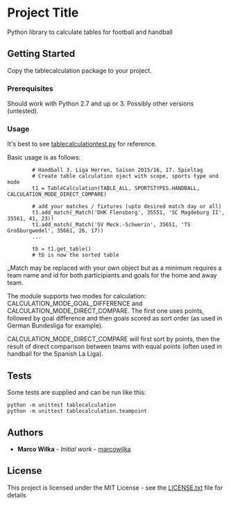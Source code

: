 # Project Title

Python library to calculate tables for football and handball

## Getting Started

Copy the tablecalculation package to your project.

### Prerequisites

Should work with Python 2.7 and up or 3. Possibly other versions (untested).

### Usage

It's best to see [tablecalculationtest.py](tablecalculationtest.py) for reference.

Basic usage is as follows:

```
        # Handball 3. Liga Herren, Saison 2015/16, 17. Spieltag
        # Create table calculation oject with scope, sports type and mode
        t1 = TableCalculation(TABLE_ALL, SPORTSTYPES.HANDBALL, CALCULATION_MODE_DIRECT_COMPARE)

        # add your matches / fixtures (upto desired match day or all)
        t1.add_match(_Match('DHK Flensborg', 35551, 'SC Magdeburg II', 35561, 41, 23))
        t1.add_match(_Match('SV Meck.-Schwerin', 35651, 'TS Großburgwedel', 35661, 26, 17))
        ...

        tb = t1.get_table()
        # tb is now the sorted table
```

 _Match may be replaced with your own object but as a minimum requires a
team name and id for both participiants and goals for the home and away team.

The module supports two modes for calculation: CALCULATION_MODE_GOAL_DIFFERENCE and CALCULATION_MODE_DIRECT_COMPARE.
The first one uses points, followed by goal difference and then goals scored as sort order (as used in German Bundesliga for example).

CALCULATION_MODE_DIRECT_COMPARE will first sort by points, then the result of direct comparison between teams with equal points (often used in handball for the Spanish La Liga).

## Tests

Some tests are supplied and can be run like this:

```
python -m unittest tablecalculation
python -m unittest tablecalculation.teampoint
```

## Authors

* **Marco Wilka** - *Initial work* - [marcowilka](https://github.com/marcowilka)

## License

This project is licensed under the MIT License - see the [LICENSE.txt](LICENSE.txt) file for details

